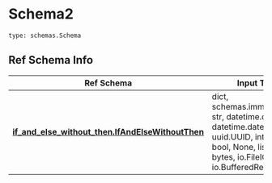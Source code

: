 # Schema2
```
type: schemas.Schema
```

## Ref Schema Info
Ref Schema | Input Type | Output Type
---------- | ---------- | -----------
[**if_and_else_without_then.IfAndElseWithoutThen**](../../../../../../../../components/schema/if_and_else_without_then.md) | dict, schemas.immutabledict, str, datetime.date, datetime.datetime, uuid.UUID, int, float, bool, None, list, tuple, bytes, io.FileIO, io.BufferedReader | schemas.immutabledict, str, float, int, bool, None, tuple, bytes, io.FileIO
